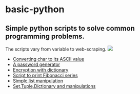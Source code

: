 # basic-python

<h2>Simple python scripts to solve common programming problems.</h2>

The scripts vary from variable to web-scraping.
<img src="#basic-python.png">

<ul>
  <li><a href="ascii.py">Converting char to its ASCII value</a></li>
  <li><a href="passgen.py">A password generator</a></li>
  <li><a href="encryptdict.py">Encryption with dictionary</a></li>
  <li><a href="fibonacci.py">Script to print Fibonacci series</a></li>
  <li><a href="list.py">Simple list manipulation</a></li>
  <li><a href="setstuplesdict.py">Set,Tuple,Dictionary and manipulations</a></li>
</ul>
